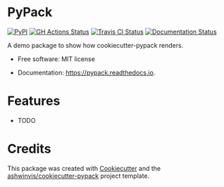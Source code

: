 PyPack
======


[![PyPI](https://img.shields.io/pypi/v/pypack.svg)](https://pypi.python.org/pypi/pypack)
[![GH Actions Status](https://github.com/ashwinvis/pypack/workflows/Tests/badge.svg)](https://github.com/ashwinvis/pypack/actions?workflow=Tests)
[![Travis CI Status](https://img.shields.io/travis/ashwinvis/pypack.svg)](https://travis-ci.org/ashwinvis/pypack)
[![Documentation Status](https://readthedocs.org/projects/pypack/badge/?version=latest)](https://pypack.readthedocs.io/en/latest/?badge=latest)



A demo package to show how cookiecutter-pypack renders.



* Free software: MIT license

* Documentation: https://pypack.readthedocs.io.


# Features

* TODO

# Credits

This package was created with
[Cookiecutter](https://github.com/audreyr/cookiecutter) and the
[ashwinvis/cookiecutter-pypack](https://github.com/ashwinvis/cookiecutter-pypack)
project template.
